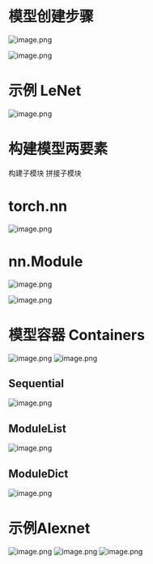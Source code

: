
# 模型创建步骤
![image.png](https://kashiwa-pic.oss-cn-beijing.aliyuncs.com/20240302204015.png)

![image.png](https://kashiwa-pic.oss-cn-beijing.aliyuncs.com/20240302204542.png)

# 示例 LeNet
![image.png](https://kashiwa-pic.oss-cn-beijing.aliyuncs.com/20240302204154.png)

# 构建模型两要素
构建子模块 
拼接子模块

# torch.nn
![image.png](https://kashiwa-pic.oss-cn-beijing.aliyuncs.com/20240302204634.png)


# nn.Module
![image.png](https://kashiwa-pic.oss-cn-beijing.aliyuncs.com/20240302204717.png)

![image.png](https://kashiwa-pic.oss-cn-beijing.aliyuncs.com/20240302205321.png)

# 模型容器  Containers
![image.png](https://kashiwa-pic.oss-cn-beijing.aliyuncs.com/20240302205442.png)
![image.png](https://kashiwa-pic.oss-cn-beijing.aliyuncs.com/20240302212010.png)

## Sequential
![image.png](https://kashiwa-pic.oss-cn-beijing.aliyuncs.com/20240302210431.png)

## ModuleList
![image.png](https://kashiwa-pic.oss-cn-beijing.aliyuncs.com/20240302210501.png)

## ModuleDict
![image.png](https://kashiwa-pic.oss-cn-beijing.aliyuncs.com/20240302211859.png)

# 示例Alexnet
![image.png](https://kashiwa-pic.oss-cn-beijing.aliyuncs.com/20240302212125.png)
![image.png](https://kashiwa-pic.oss-cn-beijing.aliyuncs.com/20240302212208.png)
![image.png](https://kashiwa-pic.oss-cn-beijing.aliyuncs.com/20240302212225.png)
  